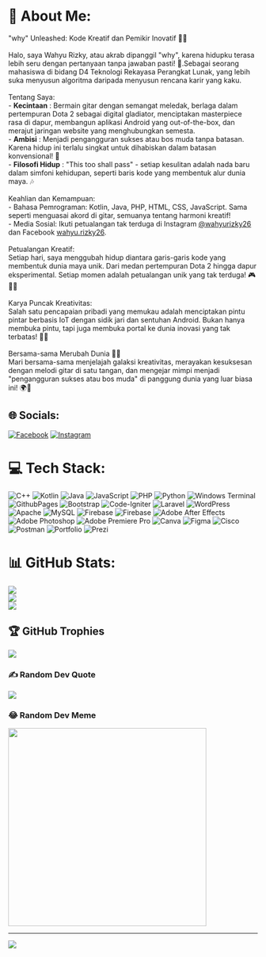 # 💫 About Me:
"why" Unleashed: Kode Kreatif dan Pemikir Inovatif  🌌🚀<br><br>Halo, saya Wahyu Rizky, atau akrab dipanggil "why", karena hidupku terasa lebih seru dengan pertanyaan tanpa jawaban pasti! 🌟.Sebagai seorang mahasiswa di bidang D4 Teknologi Rekayasa Perangkat Lunak, yang lebih suka menyusun algoritma daripada menyusun rencana karir yang kaku.<br><br>Tentang Saya:<br>- **Kecintaan** : Bermain gitar dengan semangat meledak, berlaga dalam pertempuran Dota 2 sebagai digital gladiator, menciptakan masterpiece rasa di dapur, membangun aplikasi Android yang out-of-the-box, dan merajut jaringan website yang menghubungkan semesta.<br>- **Ambisi** : Menjadi pengangguran sukses atau bos muda tanpa batasan. Karena hidup ini terlalu singkat untuk dihabiskan dalam batasan konvensional! 💼<br>- **Filosofi Hidup** : "This too shall pass" - setiap kesulitan adalah nada baru dalam simfoni kehidupan, seperti baris kode yang membentuk alur dunia maya. 🎶<br><br>Keahlian dan Kemampuan:<br>- Bahasa Pemrograman: Kotlin, Java, PHP, HTML, CSS, JavaScript. Sama seperti menguasai akord di gitar, semuanya tentang harmoni kreatif!<br>- Media Sosial: Ikuti petualangan tak terduga di Instagram [@wahyurizky26](https://www.instagram.com/wahyurizky26/) dan Facebook [wahyu.rizky26](https://www.facebook.com/wahyu.rizky26).<br><br>Petualangan Kreatif:<br>Setiap hari, saya menggubah hidup diantara garis-garis kode yang membentuk dunia maya unik. Dari medan pertempuran Dota 2 hingga dapur eksperimental. Setiap momen adalah petualangan unik yang tak terduga! 🎮👨‍🍳<br><br>Karya Puncak Kreativitas:<br>Salah satu pencapaian pribadi yang memukau adalah menciptakan pintu pintar berbasis IoT dengan sidik jari dan sentuhan Android. Bukan hanya membuka pintu, tapi juga membuka portal ke dunia inovasi yang tak terbatas! 🚪💡<br><br>Bersama-sama Merubah Dunia 🏴‍☠️<br>Mari bersama-sama menjelajah galaksi kreativitas, merayakan kesuksesan dengan melodi gitar di satu tangan, dan mengejar mimpi menjadi "pengangguran sukses atau bos muda" di panggung dunia yang luar biasa ini! 🌍🎸


## 🌐 Socials:
[![Facebook](https://img.shields.io/badge/Facebook-%231877F2.svg?logo=Facebook&logoColor=white)](https://facebook.com/wahyu.rizky26) [![Instagram](https://img.shields.io/badge/Instagram-%23E4405F.svg?logo=Instagram&logoColor=white)](https://instagram.com/@wahyurizky26) 

# 💻 Tech Stack:
![C++](https://img.shields.io/badge/c++-%2300599C.svg?style=plastic&logo=c%2B%2B&logoColor=white) ![Kotlin](https://img.shields.io/badge/kotlin-%237F52FF.svg?style=plastic&logo=kotlin&logoColor=white) ![Java](https://img.shields.io/badge/java-%23ED8B00.svg?style=plastic&logo=openjdk&logoColor=white) ![JavaScript](https://img.shields.io/badge/javascript-%23323330.svg?style=plastic&logo=javascript&logoColor=%23F7DF1E) ![PHP](https://img.shields.io/badge/php-%23777BB4.svg?style=plastic&logo=php&logoColor=white) ![Python](https://img.shields.io/badge/python-3670A0?style=plastic&logo=python&logoColor=ffdd54) ![Windows Terminal](https://img.shields.io/badge/Windows%20Terminal-%234D4D4D.svg?style=plastic&logo=windows-terminal&logoColor=white) ![GithubPages](https://img.shields.io/badge/github%20pages-121013?style=plastic&logo=github&logoColor=white) ![Bootstrap](https://img.shields.io/badge/bootstrap-%238511FA.svg?style=plastic&logo=bootstrap&logoColor=white) ![Code-Igniter](https://img.shields.io/badge/CodeIgniter-%23EF4223.svg?style=plastic&logo=codeIgniter&logoColor=white) ![Laravel](https://img.shields.io/badge/laravel-%23FF2D20.svg?style=plastic&logo=laravel&logoColor=white) ![WordPress](https://img.shields.io/badge/WordPress-%23117AC9.svg?style=plastic&logo=WordPress&logoColor=white) ![Apache](https://img.shields.io/badge/apache-%23D42029.svg?style=plastic&logo=apache&logoColor=white) ![MySQL](https://img.shields.io/badge/mysql-%2300000f.svg?style=plastic&logo=mysql&logoColor=white) ![Firebase](https://img.shields.io/badge/Firebase-039BE5?style=plastic&logo=Firebase&logoColor=white) ![Firebase](https://img.shields.io/badge/firebase-%23039BE5.svg?style=plastic&logo=firebase) ![Adobe After Effects](https://img.shields.io/badge/Adobe%20After%20Effects-9999FF.svg?style=plastic&logo=Adobe%20After%20Effects&logoColor=white) ![Adobe Photoshop](https://img.shields.io/badge/adobe%20photoshop-%2331A8FF.svg?style=plastic&logo=adobe%20photoshop&logoColor=white) ![Adobe Premiere Pro](https://img.shields.io/badge/Adobe%20Premiere%20Pro-9999FF.svg?style=plastic&logo=Adobe%20Premiere%20Pro&logoColor=white) ![Canva](https://img.shields.io/badge/Canva-%2300C4CC.svg?style=plastic&logo=Canva&logoColor=white) ![Figma](https://img.shields.io/badge/figma-%23F24E1E.svg?style=plastic&logo=figma&logoColor=white) ![Cisco](https://img.shields.io/badge/cisco-%23049fd9.svg?style=plastic&logo=cisco&logoColor=black) ![Postman](https://img.shields.io/badge/Postman-FF6C37?style=plastic&logo=postman&logoColor=white) ![Portfolio](https://img.shields.io/badge/Portfolio-%23000000.svg?style=plastic&logo=firefox&logoColor=#FF7139) ![Prezi](https://img.shields.io/badge/Prezi-%23000000.svg?style=plastic&logo=Prezi&logoColor=white)
# 📊 GitHub Stats:
![](https://github-readme-stats.vercel.app/api?username=wahyuRiz&theme=midnight-purple&hide_border=false&include_all_commits=true&count_private=false)<br/>
![](https://github-readme-streak-stats.herokuapp.com/?user=wahyuRiz&theme=midnight-purple&hide_border=false)<br/>
![](https://github-readme-stats.vercel.app/api/top-langs/?username=wahyuRiz&theme=midnight-purple&hide_border=false&include_all_commits=true&count_private=false&layout=compact)

## 🏆 GitHub Trophies
![](https://github-profile-trophy.vercel.app/?username=wahyuRiz&theme=dark_dimmed&no-frame=false&no-bg=true&margin-w=4)

### ✍️ Random Dev Quote
![](https://quotes-github-readme.vercel.app/api?type=horizontal&theme=gruvbox)

### 😂 Random Dev Meme
<img src='https://randommeme-five.vercel.app/' style="height: 400px;"/>

---
[![](https://visitcount.itsvg.in/api?id=wahyuRiz&icon=0&color=8)](https://visitcount.itsvg.in)

<!-- Proudly created with GPRM ( https://gprm.itsvg.in ) -->